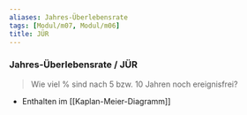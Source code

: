 ```yaml
---
aliases: Jahres-Überlebensrate
tags: [Modul/m07, Modul/m06]
title: JÜR
---
```

### Jahres-Überlebensrate / JÜR
> Wie viel % sind nach 5 bzw. 10 Jahren noch ereignisfrei?
- Enthalten im [[Kaplan-Meier-Diagramm]]